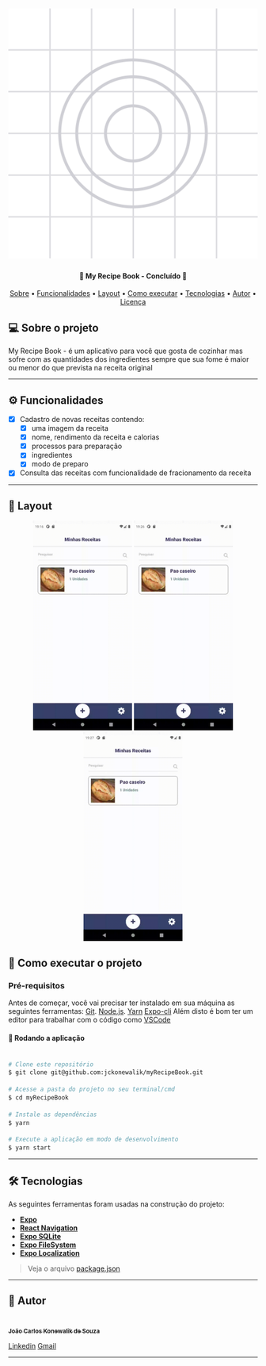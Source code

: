 <h1 align="center">
    <img alt="MyRecipeBook" title="#MyRecipeBook" src="./assets/adaptive-icon.png" />
</h1>
<h4 align="center"> 
	🚧  My Recipe Book - Concluído 🚧
</h4>
<p align="center">
 <a href="#-sobre-o-projeto">Sobre</a> •
 <a href="#-funcionalidades">Funcionalidades</a> •
 <a href="#-layout">Layout</a> • 
 <a href="#-como-executar-o-projeto">Como executar</a> • 
 <a href="#-tecnologias">Tecnologias</a> • 
 <a href="#-autor">Autor</a> • 
 <a href="#user-content--licença">Licença</a>
</p>

## 💻 Sobre o projeto

My Recipe Book - é um aplicativo para você que gosta de cozinhar mas sofre com as quantidades dos ingredientes sempre que sua fome é maior ou menor do que prevista na receita original

---

## ⚙️ Funcionalidades

- [x] Cadastro de novas receitas contendo:
  - [x] uma imagem da receita
  - [x] nome, rendimento da receita e calorias
  - [x] processos para preparação
  - [x] ingredientes
  - [x] modo de preparo

- [x] Consulta das receitas com funcionalidade de fracionamento da receita
  
---

## 🎨 Layout

<p align="center">
  <img alt="MyRecipeBook" title="#MyRecipeBook" src="./assets/myRecipeBook.gif" width="200px">
  <img alt="MyRecipeBook Edit" title="#MyRecipeBook_edit" src="./assets/myRecipeBook_edit.gif" width="200px">
  <img alt="MyRecipeBook Delete" title="#MyRecipeBook_delete" src="./assets/myRecipeBook_delete.gif" width="200px">
</p>

## 🚀 Como executar o projeto

### Pré-requisitos

Antes de começar, você vai precisar ter instalado em sua máquina as seguintes ferramentas:
[Git](https://git-scm.com). [Node.js](https://nodejs.org/en/). [Yarn](https://yarnpkg.com/) [Expo-cli](https://docs.expo.io/workflow/expo-cli/)
Além disto é bom ter um editor para trabalhar com o código como [VSCode](https://code.visualstudio.com/)


#### 🧭 Rodando a aplicação

```bash

# Clone este repositório
$ git clone git@github.com:jckonewalik/myRecipeBook.git

# Acesse a pasta do projeto no seu terminal/cmd
$ cd myRecipeBook

# Instale as dependências
$ yarn

# Execute a aplicação em modo de desenvolvimento
$ yarn start

```

---

## 🛠 Tecnologias

As seguintes ferramentas foram usadas na construção do projeto:

-   **[Expo](https://expo.io/)**
-   **[React Navigation](https://reactnavigation.org/)**
-   **[Expo SQLite](https://docs.expo.io/versions/latest/sdk/sqlite/)**
-   **[Expo FileSystem](https://docs.expo.io/versions/latest/sdk/filesystem/)**
-   **[Expo Localization](https://docs.expo.io/versions/latest/sdk/localization/)**

> Veja o arquivo  [package.json](https://github.com/jckonewalik/myRecipeBook/blob/master/package.json)

---

## 🦸 Autor

<a href="https://github.com/jckonewalik">
 <img style="border-radius: 50%;" src="https://avatars.githubusercontent.com/u/8429781?v=4" width="100px;" alt=""/>
 <br />
 <sub><b>João Carlos Konewalik de Souza</b></sub></a> <a href="https://github.com/jckonewalik" title="JCS Tecnologia"></a>
 <br />

[Linkedin](https://www.linkedin.com/in/jckonewalik/) 
[Gmail](mailto:joaocksouza@gmail.com)

---